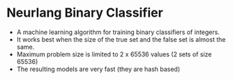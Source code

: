 # Neurlang Binary Classifier

* A machine learning algorithm for training binary classifiers of integers.
* It works best when the size of the true set and the false set is almost the same.
* Maximum problem size is limited to 2 x 65536 values (2 sets of size 65536)
* The resulting models are very fast (they are hash based)
